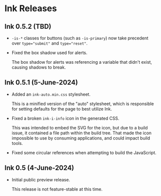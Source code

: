 # Ink Releases

## Ink 0.5.2 (TBD)

* ``-is-*`` classes for buttons (such as ``-is-primary``) now take precedent
  over ``type="submit"`` and ``type="reset"``.

* Fixed the box shadow used for alerts.

  The box shadow for alerts was referencing a variable that didn't exist,
  causing shadows to break.


## Ink 0.5.1 (5-June-2024)

* Added an `ink-auto.min.css` stylesheet.

  This is a minified version of the "auto" stylesheet, which is responsible
  for setting defaults for the page to best utilize Ink.

* Fixed a broken `ink-i-info` icon in the generated CSS.

  This was intended to embed the SVG for the icon, but due to a build issue,
  it contained a file path within the build tree. That made the icon
  impossible to use by consuming applications, and could impact build tools.

* Fixed some circular references when attempting to build the JavaScript.


## Ink 0.5 (4-June-2024)

* Initial public preview release.

  This release is not feature-stable at this time.
